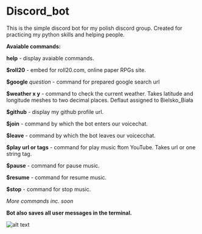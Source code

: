 # Discord_bot
This is the simple discord bot for my polish discord group. Created for practicing my python skills and helping people.


**Avaiable commands:**

**help** - display avaiable commands.

**$roll20** - embed for roll20.com, online paper RPGs site.

**$google** *question* - command for prepared google search url

**$weather x y** - command to check the current weather. 
          Takes latitude and longitude meshes to two decimal places. Deflaut assigned to Bielsko_Biała

**$github** - display my github profile url.

**$join** - command by which the bot enters our voicechat.

**$leave** - command by which the bot leaves our voicecchat.

**$play url or tags** - command for play music ftom YouTube. Takes url or one string tag.

**$pause** - command for pause music.

**$resume** - command for resume music.

**$stop** - command for stop music.


_More commands inc. soon_

**Bot also saves all user messages in the terminal.**


![alt text](https://i.imgur.com/wfkwlbP.png)
